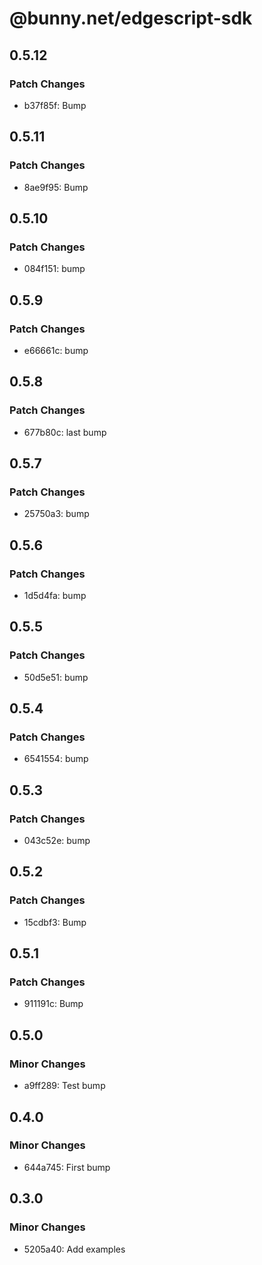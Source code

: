 # @bunny.net/edgescript-sdk

## 0.5.12

### Patch Changes

- b37f85f: Bump

## 0.5.11

### Patch Changes

- 8ae9f95: Bump

## 0.5.10

### Patch Changes

- 084f151: bump

## 0.5.9

### Patch Changes

- e66661c: bump

## 0.5.8

### Patch Changes

- 677b80c: last bump

## 0.5.7

### Patch Changes

- 25750a3: bump

## 0.5.6

### Patch Changes

- 1d5d4fa: bump

## 0.5.5

### Patch Changes

- 50d5e51: bump

## 0.5.4

### Patch Changes

- 6541554: bump

## 0.5.3

### Patch Changes

- 043c52e: bump

## 0.5.2

### Patch Changes

- 15cdbf3: Bump

## 0.5.1

### Patch Changes

- 911191c: Bump

## 0.5.0

### Minor Changes

- a9ff289: Test bump

## 0.4.0

### Minor Changes

- 644a745: First bump

## 0.3.0

### Minor Changes

- 5205a40: Add examples
